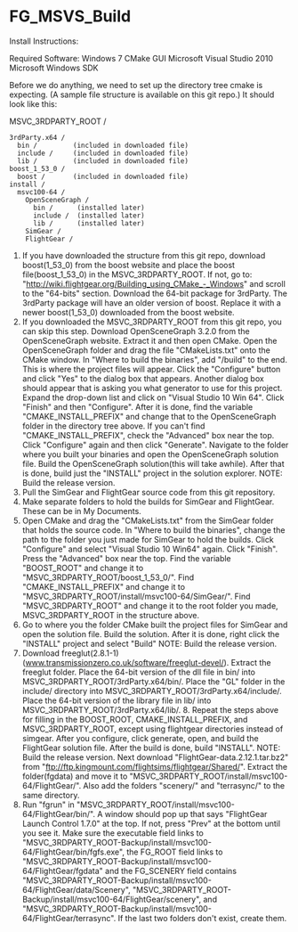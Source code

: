 FG_MSVS_Build
=============

Install Instructions:

Required Software:
  Windows 7
  CMake GUI
  Microsoft Visual Studio 2010
  Microsoft Windows SDK

Before we do anything, we need to set up the directory tree cmake is expecting. (A sample file structure is available on this git repo.) It should look like this:

  MSVC_3RDPARTY_ROOT /
  
    3rdParty.x64 /
      bin /         (included in downloaded file)
      include /     (included in downloaded file)
      lib /         (included in downloaded file)
    boost_1_53_0 /
      boost /       (included in downloaded file)
    install /
      msvc100-64 /
        OpenSceneGraph /
          bin /      (installed later)
          include /  (installed later)
          lib /      (installed later)
        SimGear /
        FlightGear /
        
1. If you have downloaded the structure from this git repo, download boost(1_53_0) from the boost website and place the boost file(boost_1_53_0) in the MSVC_3RDPARTY_ROOT. If not, go to: "http://wiki.flightgear.org/Building_using_CMake_-_Windows" and scroll to the "64-bits" section. Download the 64-bit package for 3rdParty. The 3rdParty package will have an older version of boost. Replace it with a newer boost(1_53_0) downloaded from the boost website.
2. If you downloaded the MSVC_3RDPARTY_ROOT from this git repo, you can skip this step. Download OpenSceneGraph 3.2.0 from the OpenSceneGraph website. Extract it and then open CMake. Open the OpenSceneGraph folder and drag the file "CMakeLists.txt" onto the CMake window. In "Where to build the binaries", add "/build" to the end. This is where the project files will appear. Click the "Configure" button and click "Yes" to the dialog box that appears. Another dialog box should appear that is asking you what generator to use for this project. Expand the drop-down list and click on "Visual Studio 10 Win 64". Click "Finish" and then "Configure". After it is done, find the variable "CMAKE_INSTALL_PREFIX" and change that to the OpenSceneGraph folder in the directory tree above. If you can't find "CMAKE_INSTALL_PREFIX", check the "Advanced" box near the top. Click "Configure" again and then click "Generate". Navigate to the folder where you built your binaries and open the OpenSceneGraph solution file. Build the OpenSceneGraph solution(this will take awhile). After that is done, build just the "INSTALL" project in the solution explorer. NOTE: Build the release version.
3. Pull the SimGear and FlightGear source code from this git repository.
4. Make separate folders to hold the builds for SimGear and FlightGear. These can be in My Documents.
5. Open CMake and drag the "CMakeLists.txt" from the SimGear folder that holds the source code. In "Where to build the binaries", change the path to the folder you just made for SimGear to hold the builds. Click "Configure" and select "Visual Studio 10 Win64" again. Click "Finish". Press the "Advanced" box near the top. Find the variable "BOOST_ROOT" and change it to "MSVC_3RDPARTY_ROOT/boost_1_53_0/". Find "CMAKE_INSTALL_PREFIX" and change it to "MSVC_3RDPARTY_ROOT/install/msvc100-64/SimGear/". Find "MSVC_3RDPARTY_ROOT" and change it to the root folder you made, MSVC_3RDPARTY_ROOT in the structure above.
6. Go to where you the folder CMake built the project files for SimGear and open the solution file. Build the solution. After it is done, right click the "INSTALL" project and select "Build" NOTE: Build the release version.
7. Download freeglut(2.8.1-1)(www.transmissionzero.co.uk/software/freeglut-devel/). Extract the freeglut folder. Place the 64-bit version of the dll file in bin/ into MSVC_3RDPARTY_ROOT/3rdParty.x64/bin/. Place the "GL" folder in the include/ directory into MSVC_3RDPARTY_ROOT/3rdParty.x64/include/. Place the 64-bit version of the library file in lib/ into MSVC_3RDPARTY_ROOT/3rdParty.x64/lib/. 8. Repeat the steps above for filling in the BOOST_ROOT, CMAKE_INSTALL_PREFIX, and MSVC_3RDPARTY_ROOT, except using flightgear directories instead of simgear. After you configure, click generate, open, and build the FlightGear solution file. After the build is done, build "INSTALL". NOTE: Build the release version. Next download "FlightGear-data.2.12.1.tar.bz2" from "ftp://ftp.kingmount.com/flightsims/flightgear/Shared/". Extract the folder(fgdata) and move it to "MSVC_3RDPARTY_ROOT/install/msvc100-64/FlightGear/". Also add the folders "scenery/" and "terrasync/" to the same directory.
9. Run "fgrun" in "MSVC_3RDPARTY_ROOT/install/msvc100-64/FlightGear/bin/". A window should pop up that says "FlightGear Launch Control 1.7.0" at the top. If not, press "Prev" at the bottom until you see it. Make sure the executable field links to "MSVC_3RDPARTY_ROOT-Backup/install/msvc100-64/FlightGear/bin/fgfs.exe", the FG_ROOT field links to "MSVC_3RDPARTY_ROOT-Backup/install/msvc100-64/FlightGear/fgdata" and the FG_SCENERY field contains "MSVC_3RDPARTY_ROOT-Backup/install/msvc100-64/FlightGear/data/Scenery", "MSVC_3RDPARTY_ROOT-Backup/install/msvc100-64/FlightGear/scenery", and "MSVC_3RDPARTY_ROOT-Backup/install/msvc100-64/FlightGear/terrasync". If the last two folders don't exist, create them.

